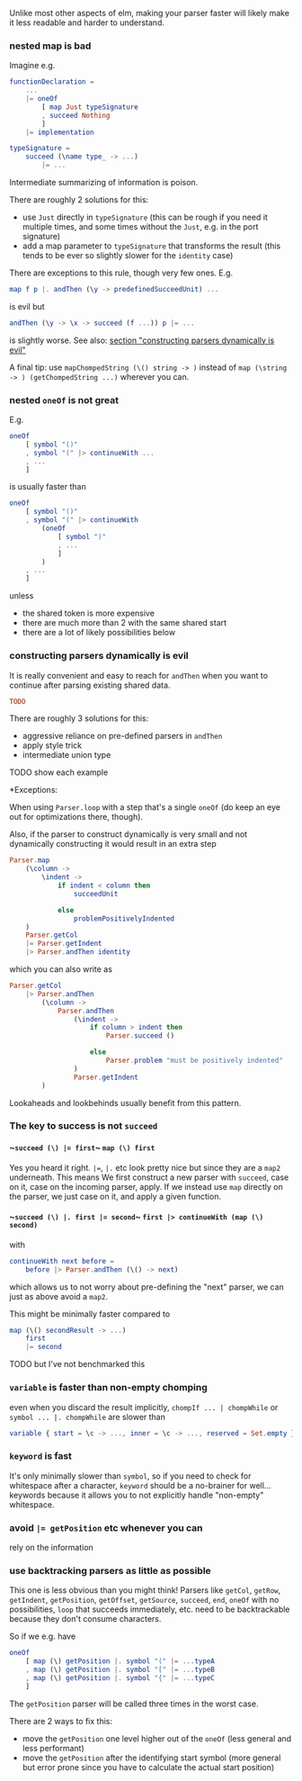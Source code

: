 Unlike most other aspects of elm, making your parser faster will likely make it less readable
and harder to understand.

### nested map is bad

Imagine e.g.
```elm
functionDeclaration =
    ...
    |= oneOf
        [ map Just typeSignature
        , succeed Nothing
        ]
    |= implementation

typeSignature =
    succeed (\name type_ -> ...)
        |= ...
```
Intermediate summarizing of information is poison.

There are roughly 2 solutions for this:
  - use `Just` directly in `typeSignature` (this can be rough if you need it multiple times, and some times without the `Just`, e.g. in the port signature)
  - add a map parameter to `typeSignature` that transforms the result (this tends to be ever so slightly slower for the `identity` case)

There are exceptions to this rule, though very few ones. E.g.
```elm
map f p |. andThen (\y -> predefinedSucceedUnit) ...
```
is evil but
```elm
andThen (\y -> \x -> succeed (f ...)) p |= ...
```
is slightly worse. See also: [section "constructing parsers dynamically is evil"](constructing-parsers-dynamically-is-evil)

A final tip: use `mapChompedString (\() string -> )` instead of `map (\string -> ) (getChompedString ...)` wherever you can.

### nested `oneOf` is not great
E.g.
```elm
oneOf
    [ symbol "()"
    , symbol "(" |> continueWith ...
    , ...
    ]
```
is usually faster than
```elm
oneOf
    [ symbol "()"
    , symbol "(" |> continueWith
        (oneOf
            [ symbol ")"
            , ...
            ]
        )
    , ...
    ]
```
unless
- the shared token is more expensive
- there are much more than 2 with the same shared start
- there are a lot of likely possibilities below

### constructing parsers dynamically is evil

It is really convenient and easy to reach for `andThen`
when you want to continue after parsing existing shared data.

```elm
TODO
```

There are roughly 3 solutions for this:
  - aggressive reliance on pre-defined parsers in `andThen`
  - apply style trick
  - intermediate union type

TODO show each example

*Exceptions:

When using `Parser.loop` with a step that's a single `oneOf` (do keep an eye out for optimizations there, though).

Also, if the parser to construct dynamically is very small
and not dynamically constructing it would result in an extra step
```elm
Parser.map
    (\column ->
        \indent ->
            if indent < column then
                succeedUnit

            else
                problemPositivelyIndented
    )
    Parser.getCol
    |= Parser.getIndent
    |> Parser.andThen identity
```
which you can also write as
```elm
Parser.getCol
    |> Parser.andThen
        (\column ->
            Parser.andThen
                (\indent ->
                    if column > indent then
                        Parser.succeed ()

                    else
                        Parser.problem "must be positively indented"
                )
                Parser.getIndent
        )
```
Lookaheads and lookbehinds usually benefit from this pattern.

### The key to success is not `succeed`

#### ~`succeed (\) |= first`~ `map (\) first`

Yes you heard it right. `|=`, `|.` etc look pretty nice but
since they are a `map2` underneath.
This means
We first construct a new parser with `succeed`, case on it,
case on the incoming parser, apply.
If we instead use `map` directly on the parser, we
just case on it, and apply a given function.

#### ~`succeed (\) |. first |= second`~ `first |> continueWith (map (\) second)`

with
```elm
continueWith next before =
    before |> Parser.andThen (\() -> next)
```
which allows us to not worry about pre-defining the "next" parser,
we can just as above avoid a `map2`.

This might be minimally faster compared to
```elm
map (\() secondResult -> ...)
    first
    |= second
```
TODO but I've not benchmarked this

### `variable` is faster than non-empty chomping
even when you discard the result implicitly,
`chompIf ... | chompWhile` or `symbol ... |. chompWhile`
are slower than
```elm
variable { start = \c -> ..., inner = \c -> ..., reserved = Set.empty }
```

### `keyword` is fast
It's only minimally slower than `symbol`, so if you need to check for whitespace after a character,
`keyword` should be a no-brainer for well... keywords because it allows you to not explicitly handle "non-empty" whitespace.

### avoid `|= getPosition` etc whenever you can
rely on the information

### use backtracking parsers as little as possible

This one is less obvious than you might think!
Parsers like `getCol`, `getRow`, `getIndent`, `getPosition`, `getOffset`, `getSource`, `succeed`, `end`, `oneOf` with no possibilities, `loop` that succeeds immediately, etc. need to be backtrackable
because they don't consume characters.

So if we e.g. have
```elm
oneOf
    [ map (\) getPosition |. symbol "(" |= ...typeA
    , map (\) getPosition |. symbol "[" |= ...typeB
    , map (\) getPosition |. symbol "{" |= ...typeC
    ]
```
The `getPosition` parser will be called three times in the worst case.

There are 2 ways to fix this:
  - move the `getPosition` one level higher out of the `oneOf` (less general and less performant)
  - move the `getPosition` after the identifying start symbol (more general but error prone since you have to calculate the actual start position)

